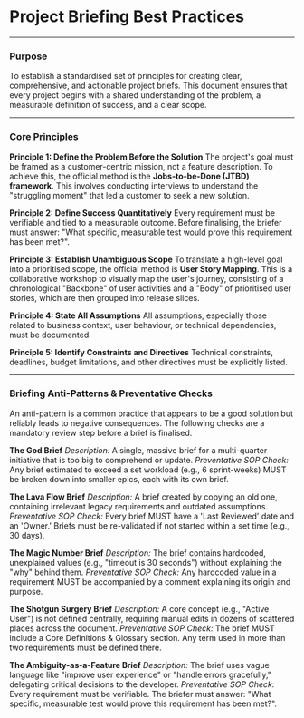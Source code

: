 # Project Briefing Best Practices

---

### Purpose

To establish a standardised set of principles for creating clear, comprehensive, and actionable project briefs. This document ensures that every project begins with a shared understanding of the problem, a measurable definition of success, and a clear scope.

---

### Core Principles

**Principle 1: Define the Problem Before the Solution**
The project's goal must be framed as a customer-centric mission, not a feature description. To achieve this, the official method is the **Jobs-to-be-Done (JTBD) framework**. This involves conducting interviews to understand the "struggling moment" that led a customer to seek a new solution.

**Principle 2: Define Success Quantitatively**
Every requirement must be verifiable and tied to a measurable outcome. Before finalising, the briefer must answer: "What specific, measurable test would prove this requirement has been met?".

**Principle 3: Establish Unambiguous Scope**
To translate a high-level goal into a prioritised scope, the official method is **User Story Mapping**. This is a collaborative workshop to visually map the user's journey, consisting of a chronological "Backbone" of user activities and a "Body" of prioritised user stories, which are then grouped into release slices.

**Principle 4: State All Assumptions**
All assumptions, especially those related to business context, user behaviour, or technical dependencies, must be documented.

**Principle 5: Identify Constraints and Directives**
Technical constraints, deadlines, budget limitations, and other directives must be explicitly listed.

---

### Briefing Anti-Patterns & Preventative Checks

An anti-pattern is a common practice that appears to be a good solution but reliably leads to negative consequences. The following checks are a mandatory review step before a brief is finalised.

**The God Brief**
*Description:* A single, massive brief for a multi-quarter initiative that is too big to comprehend or update.
*Preventative SOP Check:* Any brief estimated to exceed a set workload (e.g., 6 sprint-weeks) MUST be broken down into smaller epics, each with its own brief.

**The Lava Flow Brief**
*Description:* A brief created by copying an old one, containing irrelevant legacy requirements and outdated assumptions.
*Preventative SOP Check:* Every brief MUST have a 'Last Reviewed' date and an 'Owner.' Briefs must be re-validated if not started within a set time (e.g., 30 days).

**The Magic Number Brief**
*Description:* The brief contains hardcoded, unexplained values (e.g., "timeout is 30 seconds") without explaining the "why" behind them.
*Preventative SOP Check:* Any hardcoded value in a requirement MUST be accompanied by a comment explaining its origin and purpose.

**The Shotgun Surgery Brief**
*Description:* A core concept (e.g., "Active User") is not defined centrally, requiring manual edits in dozens of scattered places across the document.
*Preventative SOP Check:* The brief MUST include a Core Definitions & Glossary section. Any term used in more than two requirements must be defined there.

**The Ambiguity-as-a-Feature Brief**
*Description:* The brief uses vague language like "improve user experience" or "handle errors gracefully," delegating critical decisions to the developer.
*Preventative SOP Check:* Every requirement must be verifiable. The briefer must answer: "What specific, measurable test would prove this requirement has been met?".